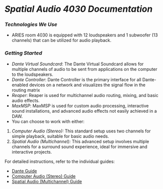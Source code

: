 # *Spatial Audio 4030 Documentation*

### *Technologies We Use*

- ARIES room 4030 is equipped with 12 loudspeakers and 1 subwoofer (13 channels) that can be utilized for audio playback.

### *Getting Started*
- *Dante Virtual Soundcard*:  The Dante Virtual Soundcard allows for multiple channels of audio to be sent from applications on the computer to the loudspeakers.
- *Dante Controller*: Dante Controller is the primary interface for all Dante-enabled devices on a network and visualizes the signal flow in the routing matrix
- *Reaper*: Reaper is used for multichannel audio routing, mixing, and basic audio effects.
- *MaxMSP*: MaxMSP is used for custom audio processing, interactive sound installations, and advanced audio effects not easily achieved in a DAW.
- You can choose to work with either: 
1. *Computer Audio (Stereo):* This standard setup uses two channels for simple playback, suitable for basic audio needs.
2. *Spatial Audio (Multichannel):* This advanced setup involves multiple channels for a surround sound experience, ideal for immersive and interactive projects.

For detailed instructions, refer to the individual guides:

- [Dante Guide](./SpatialAudio/dante.md)
- [Computer Audio (Stereo) Guide](./SpatialAudio/stereo.md)
- [Spatial Audio (Multichannel) Guide](./SpatialAudio/multi.md)
